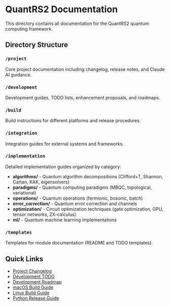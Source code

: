 # QuantRS2 Documentation

This directory contains all documentation for the QuantRS2 quantum computing framework.

## Directory Structure

### `/project`
Core project documentation including changelog, release notes, and Claude AI guidance.

### `/development`
Development guides, TODO lists, enhancement proposals, and roadmaps.

### `/build`
Build instructions for different platforms and release procedures.

### `/integration`
Integration guides for external systems and frameworks.

### `/implementation`
Detailed implementation guides organized by category:
- **algorithms/** - Quantum algorithm decompositions (Clifford+T, Shannon, Cartan, KAK, eigensolvers)
- **paradigms/** - Quantum computing paradigms (MBQC, topological, variational)
- **operations/** - Quantum operations (fermionic, bosonic, batch)
- **error_correction/** - Quantum error correction and channels
- **optimization/** - Circuit optimization techniques (gate optimization, GPU, tensor networks, ZX-calculus)
- **ml/** - Quantum machine learning implementations

### `/templates`
Templates for module documentation (README and TODO templates).

## Quick Links

- [Project Changelog](project/CHANGELOG.md)
- [Development TODO](development/TODO.md)
- [Development Roadmap](development/ROADMAP_SUMMARY.md)
- [macOS Build Guide](MACOS_BUILD_GUIDE.md)
- [Linux Build Guide](LINUX_BUILD_GUIDE.md)
- [Python Release Guide](build/PYTHON_RELEASE.md)